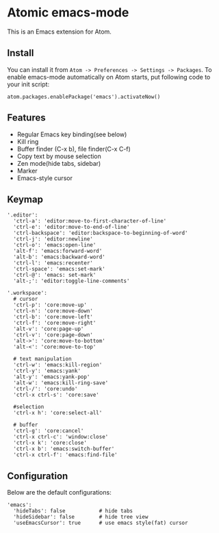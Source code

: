 Atomic emacs-mode
======

This is an Emacs extension for Atom.

## Install

You can install it from `Atom -> Preferences -> Settings -> Packages`. To enable emacs-mode automatically on Atom starts, put following code to your init script:

```
atom.packages.enablePackage('emacs').activateNow()
```

## Features

- Regular Emacs key binding(see below)
- Kill ring
- Buffer finder (C-x b), file finder(C-x C-f)
- Copy text by mouse selection
- Zen mode(hide tabs, sidebar)
- Marker
- Emacs-style cursor

## Keymap

```
'.editor':
  'ctrl-a': 'editor:move-to-first-character-of-line'
  'ctrl-e': 'editor:move-to-end-of-line'
  'ctrl-backspace': 'editor:backspace-to-beginning-of-word'
  'ctrl-j': 'editor:newline'
  'ctrl-o': 'emacs:open-line'
  'alt-f': 'emacs:forward-word'
  'alt-b': 'emacs:backward-word'
  'ctrl-l': 'emacs:recenter'
  'ctrl-space': 'emacs:set-mark'
  'ctrl-@': 'emacs: set-mark'
  'alt-;': 'editor:toggle-line-comments'

'.workspace':
  # cursor
  'ctrl-p': 'core:move-up'
  'ctrl-n': 'core:move-down'
  'ctrl-b': 'core:move-left'
  'ctrl-f': 'core:move-right'
  'alt-v': 'core:page-up'
  'ctrl-v': 'core:page-down'
  'alt->': 'core:move-to-bottom'
  'alt-<': 'core:move-to-top'

  # text manipulation
  'ctrl-w': 'emacs:kill-region'
  'ctrl-y': 'emacs:yank'
  'alt-y': 'emacs:yank-pop'
  'alt-w': 'emacs:kill-ring-save'
  'ctrl-/': 'core:undo'
  'ctrl-x ctrl-s': 'core:save'

  #selection
  'ctrl-x h': 'core:select-all'

  # buffer
  'ctrl-g': 'core:cancel'
  'ctrl-x ctrl-c': 'window:close'
  'ctrl-x k': 'core:close'
  'ctrl-x b': 'emacs:switch-buffer'
  'ctrl-x ctrl-f': 'emacs:find-file'
```

## Configuration
Below are the default configurations:

```
'emacs':
  'hideTabs': false           # hide tabs
  'hideSidebar': false        # hide tree view 
  'useEmacsCursor': true      # use emacs style(fat) cursor
```
